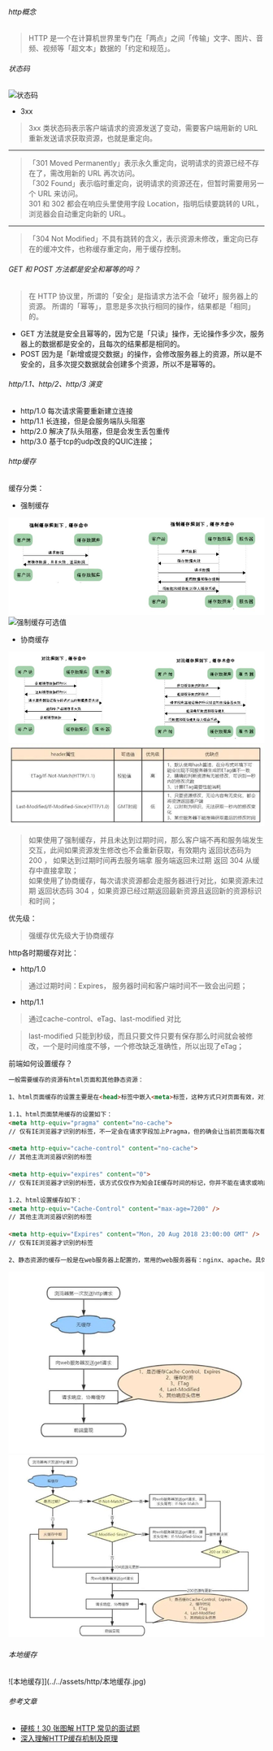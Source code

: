 ###### http概念
> HTTP 是一个在计算机世界里专门在「两点」之间「传输」文字、图片、音频、视频等「超文本」数据的「约定和规范」。
###### 状态码

![状态码](../../assets/http/http状态码.png)

 - 3xx 
 > 3xx 类状态码表示客户端请求的资源发送了变动，需要客户端用新的 URL 重新发送请求获取资源，也就是重定向。  
 ---
 > 「301 Moved Permanently」表示永久重定向，说明请求的资源已经不存在了，需改用新的 URL 再次访问。  
 > 「302 Found」表示临时重定向，说明请求的资源还在，但暂时需要用另一个 URL 来访问。  
 > 301 和 302 都会在响应头里使用字段 Location，指明后续要跳转的 URL，浏览器会自动重定向新的 URL。  
 ---
 > 「304 Not Modified」不具有跳转的含义，表示资源未修改，重定向已存在的缓冲文件，也称缓存重定向，用于缓存控制。

 ###### GET 和 POST 方法都是安全和幂等的吗？

> 在 HTTP 协议里，所谓的「安全」是指请求方法不会「破坏」服务器上的资源。
所谓的「幂等」，意思是多次执行相同的操作，结果都是「相同」的。

- GET 方法就是安全且幂等的，因为它是「只读」操作，无论操作多少次，服务器上的数据都是安全的，且每次的结果都是相同的。
- POST 因为是「新增或提交数据」的操作，会修改服务器上的资源，所以是不安全的，且多次提交数据就会创建多个资源，所以不是幂等的。

###### http/1.1、http/2、http/3 演变
- http/1.0 每次请求需要重新建立连接
- http/1.1 长连接，但是会服务端队头阻塞
- http/2.0 解决了队头阻塞，但是会发生丢包重传
- http/3.0 基于tcp的udp改良的QUIC连接；

###### http缓存

缓存分类：

- 强制缓存

![强制缓存](../../assets/http/强制缓存.jpg)
![强制缓存可选值](../../assets/http/强制缓存值.jpg)



- 协商缓存


![协商缓存](../../assets/http/协商缓存.jpg)
![协商缓存可选值](../../assets/http/协商缓存值.jpg)


> 如果使用了强制缓存，并且未达到过期时间，那么客户端不再和服务端发生交互，此间如果资源发生修改也不会重新获取，有效期内 返回状态码为 200 ， 如果达到过期时间再去服务端拿 服务端返回未过期 返回 304  从缓存中直接拿取；  
> 如果使用了协商缓存，每次请求资源都会走服务器进行对比，如果资源未过期 返回状态码 304 ，如果资源已经过期返回最新资源且返回新的资源标识和时间；

优先级：

> 强缓存优先级大于协商缓存

http各时期缓存对比：

- http/1.0
> 通过过期时间：Expires， 服务器时间和客户端时间不一致会出问题；

- http/1.1
> 通过cache-control、eTag、last-modified 对比

> last-modified 只能到秒级，而且只要文件只要有保存那么时间就会被修改，一个是时间维度不够，一个修改缺乏准确性，所以出现了eTag；



前端如何设置缓存？
```html
一般需要缓存的资源有html页面和其他静态资源：

1、html页面缓存的设置主要是在<head>标签中嵌入<meta>标签，这种方式只对页面有效，对页面上的资源无效

1.1、html页面禁用缓存的设置如下：
<meta http-equiv="pragma" content="no-cache">
// 仅有IE浏览器才识别的标签，不一定会在请求字段加上Pragma，但的确会让当前页面每次都发新请求

<meta http-equiv="cache-control" content="no-cache">
// 其他主流浏览器识别的标签

<meta http-equiv="expires" content="0">
// 仅有IE浏览器才识别的标签，该方式仅仅作为知会IE缓存时间的标记，你并不能在请求或响应报文中找到Expires字段

1.2、html设置缓存如下：
<meta http-equiv="Cache-Control" content="max-age=7200" />
// 其他主流浏览器识别的标签

<meta http-equiv="Expires" content="Mon, 20 Aug 2018 23:00:00 GMT" />
// 仅有IE浏览器才识别的标签

2、静态资源的缓存一般是在web服务器上配置的，常用的web服务器有：nginx、apache。具体的配置这里不做详细介绍，大家自行查阅。
```


![流程1](../../assets/http/流程1.jpg)
![流程2](../../assets/http/流程2.jpg)


###### 本地缓存
![本地缓存]](../../assets/http/本地缓存.jpg)



###### 参考文章
- [硬核！30 张图解 HTTP 常见的面试题](https://www.cnblogs.com/xiaolincoding/p/12442435.html)
- [深入理解HTTP缓存机制及原理](https://juejin.cn/post/6844903801778864136)